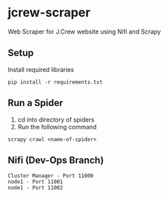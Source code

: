 # jcrew-scraper
Web Scraper for J.Crew website using Nifi and Scrapy

## Setup

Install required libraries
```
pip install -r requirements.txt
```

## Run a Spider
1. cd into directory of spiders
2. Run the following command
```
scrapy crawl <name-of-spider>
```

## Nifi (Dev-Ops Branch)
    Cluster Manager - Port 11000
    node1 - Port 11001
    node1 - Port 11002